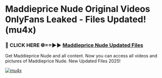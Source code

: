 # Maddieprice Nude Original Videos 0nlyFans Leaked - Files Updated! (mu4x)

<h3>🔴 CLICK HERE 🌐==►► <a href="https://tinyurl.com/yrmya6cz" rel="nofollow">Maddieprice Nude Updated Files</a></h3>

Get Maddieprice Nude and all content. Now you can access all videos and pictures of Maddieprice Nude. New Updated Files 2025!

[![mu4x](https://i.imgur.com/FMdXYCs.gif)](https://tinyurl.com/yrmya6cz)
